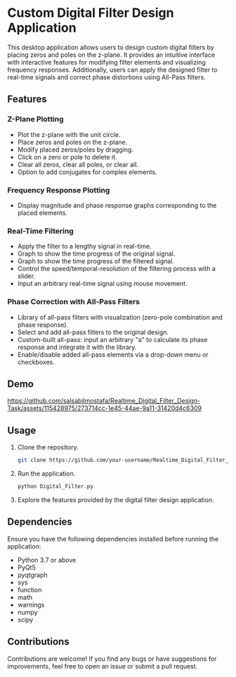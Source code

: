 # Custom Digital Filter Design Application

This desktop application allows users to design custom digital filters by placing zeros and poles on the z-plane. It provides an intuitive interface with interactive features for modifying filter elements and visualizing frequency responses. Additionally, users can apply the designed filter to real-time signals and correct phase distortions using All-Pass filters.

## Features

### Z-Plane Plotting
- Plot the z-plane with the unit circle.
- Place zeros and poles on the z-plane.
- Modify placed zeros/poles by dragging.
- Click on a zero or pole to delete it.
- Clear all zeros, clear all poles, or clear all.
- Option to add conjugates for complex elements.

### Frequency Response Plotting
- Display magnitude and phase response graphs corresponding to the placed elements.

### Real-Time Filtering
- Apply the filter to a lengthy signal in real-time.
- Graph to show the time progress of the original signal.
- Graph to show the time progress of the filtered signal.
- Control the speed/temporal-resolution of the filtering process with a slider.
- Input an arbitrary real-time signal using mouse movement.

### Phase Correction with All-Pass Filters
- Library of all-pass filters with visualization (zero-pole combination and phase response).
- Select and add all-pass filters to the original design.
- Custom-built all-pass: input an arbitrary "a" to calculate its phase response and integrate it with the library.
- Enable/disable added all-pass elements via a drop-down menu or checkboxes.

## Demo


https://github.com/salsabilmostafa/Realtime_Digital_Filter_Design-Task/assets/115428975/273714cc-1e45-44ae-9a11-31420d4c6309


## Usage

1. Clone the repository.

    ```bash
    git clone https://github.com/your-username/Realtime_Digital_Filter_Design-Task.git
    ```

2. Run the application.

    ```bash
    python Digital_Filter.py
    ```

3. Explore the features provided by the digital filter design application.

## Dependencies

Ensure you have the following dependencies installed before running the application:

- Python 3.7 or above
- PyQt5
- pyqtgraph
- sys
- function
- math
- warnings
- numpy
- scipy

## Contributions

Contributions are welcome! If you find any bugs or have suggestions for improvements, feel free to open an issue or submit a pull request.
